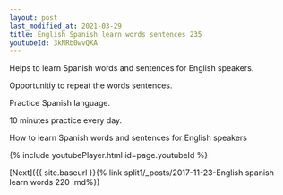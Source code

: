 ```yaml
---
layout: post
last_modified_at: 2021-03-29
title: English Spanish learn words sentences 235 
youtubeId: 3kNRb0wvQKA
---
```

 
 
Helps to learn Spanish words and sentences for English speakers.

Opportunitiy to repeat the words sentences. 

Practice Spanish language. 
 
10 minutes practice every day. 
 
How to learn Spanish words and sentences for English speakers 
 
{% include youtubePlayer.html id=page.youtubeId %}
 
 
[Next]({{ site.baseurl }}{% link  split1/_posts/2017-11-23-English spanish learn words 220 .md%})
 
